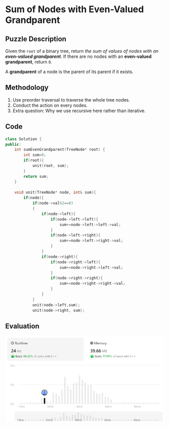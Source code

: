 # Sum of Nodes with Even-Valued Grandparent
## Puzzle Description
Given the `root` of a binary tree, return *the sum of values of nodes with an* ***even-valued grandparent***. If there are no nodes with an **even-valued grandparent**, return `0`.

A **grandparent** of a node is the parent of its parent if it exists.

## Methodology
1. Use preorder traversal to traverse the whole tree nodes.
2. Conduct the action on every nodes.
3. Extra question: Why we use recursive here rather than iterative.

## Code
```cpp
class Solution {
public:
    int sumEvenGrandparent(TreeNode* root) {
        int sum=0;
        if(root){
            unit(root, sum);
        }
        return sum;
    }

    void unit(TreeNode* node, int& sum){
        if(node){
            if(node->val%2==0)
            {
                if(node->left){
                    if(node->left->left){
                        sum+=node->left->left->val;
                    }
                    if(node->left->right){
                        sum+=node->left->right->val;
                    }
                }
                if(node->right){
                    if(node->right->left){
                        sum+=node->right->left->val;
                    }
                    if(node->right->right){
                        sum+=node->right->right->val;
                    }
                }
            }
            unit(node->left,sum);
            unit(node->right, sum);
```

## Evaluation
![img](./02.png)
